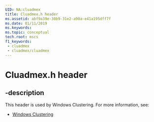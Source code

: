 ```yaml
---
UID: NA:cluadmex
title: Cluadmex.h header
ms.assetid: abf9a39e-30b9-31e2-a90a-e41a195dff7f
ms.date: 01/11/2019
ms.keywords: 
ms.topic: conceptual
tech.root: mscs
f1_keywords:
 - cluadmex
 - cluadmex/cluadmex
---
```


# Cluadmex.h header


## -description

This header is used by Windows Clustering. For more information, see:

- [Windows Clustering](../_mscs/index.md)

